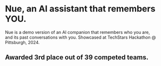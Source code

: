 # Nue, an AI assistant that remembers YOU. 

Nue is a demo version of an AI companion that remembers who you are, and its past conversations with you. Showcased at TechStars Hackathon @ Pittsburgh, 2024. 

## Awarded 3rd place out of 39 competed teams. 
